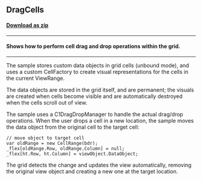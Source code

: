 ## DragCells
#### [Download as zip](https://downgit.github.io/#/home?url=https://github.com/GrapeCity/ComponentOne-WPF-Samples/tree/master/\NET_4.5.2\C1.WPF.FlexGrid\CS\DragCells)
____
#### Shows how to perform cell drag and drop operations within the grid.
____
The sample stores custom data objects in grid cells (unbound mode), and uses
a custom CellFactory to create visual representations for the cells in the
current ViewRange.

The data objects are stored in the grid itself, and are permanent; the 
visuals are created when cells become visible and are automatically
destroyed when the cells scroll out of view.

The sample uses a C1DragDropManager to handle the actual drag/drop operations.
When the user drops a cell in a new location, the sample moves the data
object from the original cell to the target cell:

	// move object to target cell 
	var oldRange = new CellRange(bdr);
	_flex[oldRange.Row, oldRange.Column] = null;
	_flex[ht.Row, ht.Column] = viewObject.DataObject;

The grid detects the change and updates the view automatically, removing
the original view object and creating a new one at the target location.
